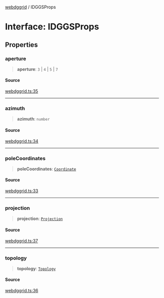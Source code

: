 [webdggrid](../index.md) / IDGGSProps

# Interface: IDGGSProps

## Properties

### aperture

> **aperture**: `3` \| `4` \| `5` \| `7`

#### Source

[webdggrid.ts:35](https://github.com/am2222/webDggrid/blob/0144550/src-ts/webdggrid.ts#L35)

***

### azimuth

> **azimuth**: `number`

#### Source

[webdggrid.ts:34](https://github.com/am2222/webDggrid/blob/0144550/src-ts/webdggrid.ts#L34)

***

### poleCoordinates

> **poleCoordinates**: [`Coordinate`](Coordinate.md)

#### Source

[webdggrid.ts:33](https://github.com/am2222/webDggrid/blob/0144550/src-ts/webdggrid.ts#L33)

***

### projection

> **projection**: [`Projection`](../enumerations/Projection.md)

#### Source

[webdggrid.ts:37](https://github.com/am2222/webDggrid/blob/0144550/src-ts/webdggrid.ts#L37)

***

### topology

> **topology**: [`Topology`](../enumerations/Topology.md)

#### Source

[webdggrid.ts:36](https://github.com/am2222/webDggrid/blob/0144550/src-ts/webdggrid.ts#L36)
